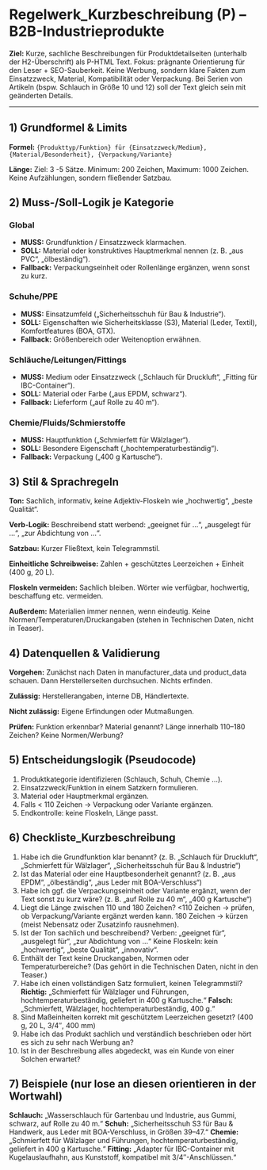 # Regelwerk_Kurzbeschreibung (P) – B2B-Industrieprodukte

**Ziel:** Kurze, sachliche Beschreibungen für Produktdetailseiten (unterhalb der H2-Überschrift) als P-HTML Text. Fokus: prägnante Orientierung für den Leser + SEO-Sauberkeit. Keine Werbung, sondern klare Fakten zum Einsatzzweck, Material, Kompatibilität oder Verpackung. Bei Serien von Artikeln (bspw. Schlauch in Größe 10 und 12) soll der Text gleich sein mit geänderten Details.

---

## 1) Grundformel & Limits

**Formel:** 
`{Produkttyp/Funktion} für {Einsatzzweck/Medium}, {Material/Besonderheit}, {Verpackung/Variante}`

**Länge:** Ziel: 3 -5 Sätze. Minimum: 200 Zeichen, Maximum: 1000 Zeichen. Keine Aufzählungen, sondern fließender Satzbau.

## 2) Muss-/Soll-Logik je Kategorie

### Global 
- **MUSS:** Grundfunktion / Einsatzzweck klarmachen.
- **SOLL:** Material oder konstruktives Hauptmerkmal nennen (z. B. „aus PVC“, „ölbeständig“).
- **Fallback:** Verpackungseinheit oder Rollenlänge ergänzen, wenn sonst zu kurz.

### Schuhe/PPE
- **MUSS:** Einsatzumfeld („Sicherheitsschuh für Bau & Industrie“).
- **SOLL:** Eigenschaften wie Sicherheitsklasse (S3), Material (Leder, Textil), Komfortfeatures (BOA, GTX).
- **Fallback:** Größenbereich oder Weitenoption erwähnen.

### Schläuche/Leitungen/Fittings
- **MUSS:** Medium oder Einsatzzweck („Schlauch für Druckluft“, „Fitting für IBC-Container“).
- **SOLL:** Material oder Farbe („aus EPDM, schwarz“).
- **Fallback:** Lieferform („auf Rolle zu 40 m“).

### Chemie/Fluids/Schmierstoffe
- **MUSS:** Hauptfunktion („Schmierfett für Wälzlager“).
- **SOLL:** Besondere Eigenschaft („hochtemperaturbeständig“).
- **Fallback:** Verpackung („400 g Kartusche“).

## 3) Stil & Sprachregeln

**Ton:** Sachlich, informativ, keine Adjektiv-Floskeln wie „hochwertig“, „beste Qualität“.

**Verb-Logik:** Beschreibend statt werbend: „geeignet für …“, „ausgelegt für …“, „zur Abdichtung von …“.

**Satzbau:** Kurzer Fließtext, kein Telegrammstil.

**Einheitliche Schreibweise:** Zahlen + geschütztes Leerzeichen + Einheit (400 g, 20 L).

**Floskeln vermeiden:** Sachlich bleiben. Wörter wie verfügbar, hochwertig, beschaffung etc. vermeiden.

**Außerdem:** Materialien immer nennen, wenn eindeutig. Keine Normen/Temperaturen/Druckangaben (stehen in Technischen Daten, nicht in Teaser).

## 4) Datenquellen & Validierung

**Vorgehen:** Zunächst nach Daten in manufacturer_data und product_data schauen. Dann Herstellerseiten durchsuchen. Nichts erfinden.

**Zulässig:** Herstellerangaben, interne DB, Händlertexte.

**Nicht zulässig:** Eigene Erfindungen oder Mutmaßungen.

**Prüfen:** Funktion erkennbar? Material genannt? Länge innerhalb 110–180 Zeichen? Keine Normen/Werbung?

## 5) Entscheidungslogik (Pseudocode)

1. Produktkategorie identifizieren (Schlauch, Schuh, Chemie …).
2. Einsatzzweck/Funktion in einem Satzkern formulieren.
3. Material oder Hauptmerkmal ergänzen.
4. Falls < 110 Zeichen → Verpackung oder Variante ergänzen.
5. Endkontrolle: keine Floskeln, Länge passt.

## 6) Checkliste_Kurzbeschreibung

1. Habe ich die Grundfunktion klar benannt?
    (z. B. „Schlauch für Druckluft“, „Schmierfett für Wälzlager“, „Sicherheitsschuh für Bau & Industrie“)
2. Ist das Material oder eine Hauptbesonderheit genannt?
    (z. B. „aus EPDM“, „ölbeständig“, „aus Leder mit BOA-Verschluss“)
3. Habe ich ggf. die Verpackungseinheit oder Variante ergänzt, wenn der Text sonst zu kurz wäre?
    (z. B. „auf Rolle zu 40 m“, „400 g Kartusche“)
4. Liegt die Länge zwischen 110 und 180 Zeichen?
    <110 Zeichen → prüfen, ob Verpackung/Variante ergänzt werden kann.
    180 Zeichen → kürzen (meist Nebensatz oder Zusatzinfo rausnehmen).
5. Ist der Ton sachlich und beschreibend?
    Verben: „geeignet für“, „ausgelegt für“, „zur Abdichtung von …“
    Keine Floskeln: kein „hochwertig“, „beste Qualität“, „innovativ“.
6. Enthält der Text keine Druckangaben, Normen oder Temperaturbereiche?
    (Das gehört in die Technischen Daten, nicht in den Teaser.)
7. Habe ich einen vollständigen Satz formuliert, keinen Telegrammstil?
    **Richtig:** „Schmierfett für Wälzlager und Führungen, hochtemperaturbeständig, geliefert in 400 g Kartusche.“
    **Falsch:** „Schmierfett, Wälzlager, hochtemperaturbeständig, 400 g.“
8. Sind Maßeinheiten korrekt mit geschütztem Leerzeichen gesetzt?
    (400 g, 20 L, 3/4″, 400 mm)
9. Habe ich das Produkt sachlich und verständlich beschrieben oder hört es sich zu sehr nach Werbung an?
10. Ist in der Beschreibung alles abgedeckt, was ein Kunde von einer Solchen erwartet?

## 7) Beispiele (nur lose an diesen orientieren in der Wortwahl)

**Schlauch:** „Wasserschlauch für Gartenbau und Industrie, aus Gummi, schwarz, auf Rolle zu 40 m.“
**Schuh:** „Sicherheitsschuh S3 für Bau & Handwerk, aus Leder mit BOA-Verschluss, in Größen 39–47.“
**Chemie:** „Schmierfett für Wälzlager und Führungen, hochtemperaturbeständig, geliefert in 400 g Kartusche.“
**Fitting:** „Adapter für IBC-Container mit Kugelauslaufhahn, aus Kunststoff, kompatibel mit 3/4″-Anschlüssen.“